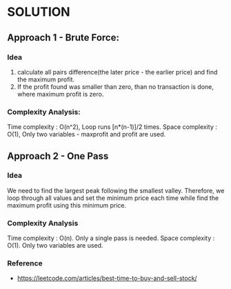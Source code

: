 # SOLUTION #
## Approach 1 - Brute Force: ##
### Idea ###
1. calculate all pairs difference(the later price - the earlier price) and find the maximum profit.
2. If the profit found was smaller than zero, than no transaction is done, where maximum profit is zero.

### Complexity Analysis: ###
Time complexity : O(n^2), Loop runs [n*(n-1)]/2 times.
Space complexity : O(1), Only two variables - maxprofit and profit are used.

## Approach 2 - One Pass ##

### Idea ###
We need to find the largest peak following the smallest valley. Therefore, we loop through all values and set the minimum price each time while find the maximum profit using this minimum price.

### Complexity Analysis ###

Time complexity : O(n). Only a single pass is needed.
Space complexity : O(1). Only two variables are used.

### Reference ###
- https://leetcode.com/articles/best-time-to-buy-and-sell-stock/
